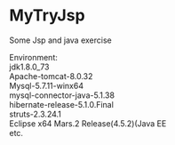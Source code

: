 # MyTryJsp <br/>
Some Jsp and java exercise <br/>

Environment: <br/>
<Java> jdk1.8.0_73 <br/>
Apache-tomcat-8.0.32 <br/>
Mysql-5.7.11-winx64 <br/>
mysql-connector-java-5.1.38 <br/>
hibernate-release-5.1.0.Final <br/>
struts-2.3.24.1 <br/>
Eclipse x64 Mars.2 Release(4.5.2)(Java EE <br/>
etc.<br/>

